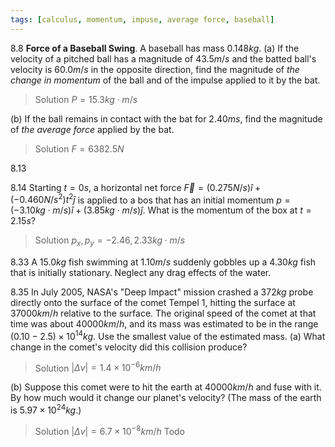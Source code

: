 ```yaml
---
tags: [calculus, momentum, impuse, average force, baseball]
---
```


8.8 **Force of a Baseball Swing**. A baseball has mass $0.148 kg$.
(a) If the velocity of a pitched ball has a magnitude of $43.5 m/s$ and the batted ball's velocity is $60.0 m/s$ in the opposite direction, find the magnitude of *the change in momentum* of the ball and of the impulse applied to it by the bat.
>Solution
$P = 15.3 kg\cdot m/s$

(b) If the ball remains in contact with the bat for $2.40 ms$, find the magnitude of _the average force_ applied by the bat.
>Solution
$F = 6382.5N$

8.13 

8.14 Starting $t=0s$, a horizontal net force $\vec F = (0.275 N/s) \hat i + (-0.460N/s^2)t^2 \hat j$ is applied to a bos that has an initial momentum $p=(-3.10kg \cdot m/s)\hat i + (3.85kg \cdot m/s)\hat j$. What is the momentum of the box at $t = 2.15 s$?
>Solution
$p_x,p_y = -2.46, 2.33 kg \cdot m/s$


8.33 A $15.0 kg$ fish swimming at $1.10 m/s$ suddenly gobbles up a $4.30 kg$ fish that is initially stationary. Neglect any drag effects of the water.

8.35 In July 2005, NASA's "Deep Impact" mission crashed a $372 kg$ probe directly onto the surface of the comet Tempel 1, hitting the surface at $37000 km/h$ relative to the surface. The original speed of the comet at that time was about $40000 km/h$, and its mass was estimated to be in the range $(0.10-2.5) \times 10^{14}kg$. Use the smallest value of the estimated mass.
(a) What change in the comet's velocity did this collision produce?
>Solution
$|\Delta v| = 1.4 \times 10^{-6} km/h$

(b) Suppose this comet were to hit the earth at $40000 km/h$ and fuse with it. By how much would it change our planet's velocity? (The mass of the earth is $5.97 \times 10^{24} kg$.)
>Solution
$|\Delta v| = 6.7\times 10^{-8} km/h$
Todo
